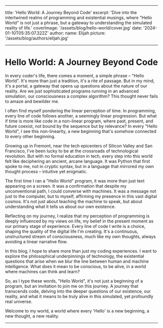 
---
title: 'Hello World: A Journey Beyond Code'
excerpt: 'Dive into the intertwined realms of programming and existential musings, where "Hello World" is not just a phrase, but a gateway to understanding the simulated reality of life.'
coverImage: '/assets/blog/hello-world/cover.jpg'
date: '2024-01-10T05:35:07.322Z'
author:
  name: Elijah
  picture: '/assets/blog/authors/elijah.jpg'

---

# Hello World: A Journey Beyond Code

In every coder's life, there comes a moment, a simple phrase – "Hello World". It's more than just a tradition, it's a rite of passage. But in my mind, it's a portal, a gateway that opens up questions about the nature of our reality. Are we just sophisticated programs running in an advanced simulation, our consciousness a complex algorithm? This thought never fails to amaze and bewilder me. 

I often find myself pondering the linear perception of time. In programming, every line of code follows another, a seemingly linear progression. But what if time is more like code in a non-linear program, where past, present, and future coexist, not bound by the sequence but by relevance? In every "Hello World", I see this non-linearity, a new beginning that's somehow connected to every other beginning.

Growing up in Fremont, near the tech epicenters of Silicon Valley and San Francisco, I've been lucky to be at the crossroads of technological revolution. But with no formal education in tech, every step into this world felt like deciphering an ancient, arcane language. It was Python that first spoke to me, not in cryptic syntax, but in a language that mirrored my own thought process – intuitive yet enigmatic.

The first time I ran a "Hello World" program, it was more than just text appearing on a screen. It was a confirmation that despite my unconventional path, I could converse with machines. It was a message not just to the computer, but to myself, affirming my presence in this vast digital cosmos. It's not just about teaching the machine to speak, but about understanding what it tells us about our own existence.

Reflecting on my journey, I realize that my perception of programming is deeply influenced by my views on life, my belief in the present moment as our primary stage of experience. Every line of code I write is a choice, shaping the quality of the digital life I'm creating. It's a continuous, unstructured stream of consciousness, much like my own thoughts, always avoiding a linear narrative flow.

In this blog, I hope to share more than just my coding experiences. I want to explore the philosophical underpinnings of technology, the existential questions that arise when we blur the line between human and machine intelligence. What does it mean to be conscious, to be alive, in a world where machines can think and learn?

So, as I type these words, "Hello World", it's not just a beginning of a program, but an invitation to join me on this journey. A journey that transcends code, delving into the deeper questions of our existence, our reality, and what it means to be truly alive in this simulated, yet profoundly real universe.

Welcome to my world, a world where every 'Hello' is a new beginning, a new thought, a new reality.

---
